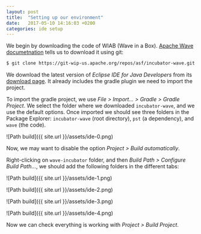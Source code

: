 ```yaml
---
layout: post
title:  "Setting up our environment"
date:   2017-05-10 14:16:03 +0200
categories: ide setup
---
```


We begin by downloading the code of WIAB (Wave in a Box). [Apache Wave
documetnation][1] tells us to download it using git:

```sh
$ git clone https://git-wip-us.apache.org/repos/asf/incubator-wave.git
```

We download the latest version of _Eclipse IDE for Java Developers_ from its
[download page][2]. It already includes the gradle plugin we need to import the
project.

To import the gradle project, we use _File > Import... > Gradle > Gradle
Project_. We select the folder where we downloaded `incubator-wave`, and we use
the default options. Once imported we should see three folders in the Package
Explorer: `incubator-wave` (root directory), `pst` (a dependency), and `wave`
(the code).

![Path build]({{ site.url }}/assets/ide-0.png)

Now, we may want to disable the option _Project > Build automatically_.

Right-clicking on `wave-incubator` folder, and then _Build Path > Configure
Build Path..._, we should add the following folders in the different tabs:

![Path build]({{ site.url }}/assets/ide-1.png)

![Path build]({{ site.url }}/assets/ide-2.png)

![Path build]({{ site.url }}/assets/ide-3.png)

![Path build]({{ site.url }}/assets/ide-4.png)

Now we can check everything is working with _Project > Build Project_.


[1]: https://incubator.apache.org/wave/source-code.html
[2]: https://www.eclipse.org/downloads/eclipse-packages/
